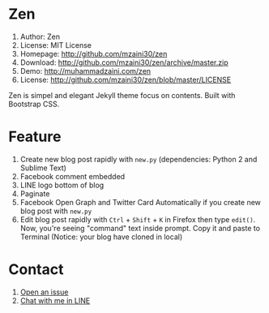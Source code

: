 # Zen

1. Author: Zen
2. License: MIT License
3. Homepage: <http://github.com/mzaini30/zen>
4. Download: <http://github.com/mzaini30/zen/archive/master.zip>
5. Demo: <http://muhammadzaini.com/zen>
6. License: <http://github.com/mzaini30/zen/blob/master/LICENSE>

Zen is simpel and elegant Jekyll theme focus on contents. Built with Bootstrap CSS.

# Feature

1. Create new blog post rapidly with `new.py` (dependencies: Python 2 and Sublime Text)
2. Facebook comment embedded
3. LINE logo bottom of blog
4. Paginate
5. Facebook Open Graph and Twitter Card Automatically if you create new blog post with `new.py`
6. Edit blog post rapidly with `Ctrl` + `Shift` + `K` in Firefox then type `edit()`. Now, you're seeing "command" text inside prompt. Copy it and paste to Terminal (Notice: your blog have cloned in local)

# Contact

1. [Open an issue](http://github.com/mzaini30/zen/issues)
2. [Chat with me in LINE](http://line.me/ti/p/~mzaini30)